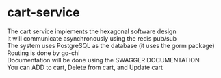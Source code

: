 # cart-service

The cart service implements the hexagonal software design <br />
It will communicate asynchronously using the redis pub/sub <br />
The system uses PostgreSQL as the database (it uses the gorm package) <br />
Routing is done by go-chi <br />
Documentation will be done using the SWAGGER DOCUMENTATION <br />
You can ADD to cart, Delete from cart, and Update cart <br />
